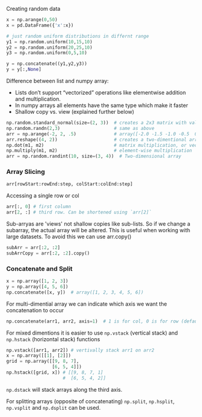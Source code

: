 Creating random data
````Python
x = np.arange(0,50)
x = pd.DataFrame({'x':x})

# just random uniform distributions in differnt range
y1 = np.random.uniform(10,15,10)
y2 = np.random.uniform(20,25,10)
y3 = np.random.uniform(0,5,10)

y = np.concatenate((y1,y2,y3))
y = y[:,None]
````

Difference between list and numpy array:  
* Lists don’t support “vectorized” operations like elementwise addition and multiplication.
* In numpy arrays all elements have the same type which make it faster
* Shallow copy vs. view (explained further below)
````Python
np.random.standard_normal(size=(2, 3))  # creates a 2x3 matrix with values from standard normal distribution
np.random.randn(2,3)                    # same as above
arr = np.arange(-2, 2, .5)              # array([-2.0 -1.5 -1.0 -0.5  0.0  0.5  1.0  1.5])
arr.reshape((4, 2))                     # creates a two-dimentional array of 4 rows and 2 cols
np.dot(m1, m2)                          # matrix multiplication, or vector dot product
np.multiply(m1, m2)                     # element-wise multiplication
arr = np.random.randint(10, size=(3, 4))  # Two-dimensional array
````
### Array Slicing ###
````Python
arr[rowStart:rowEnd:step, colStart:colEnd:step]
````
Accessing a single row or col
````Python
arr[:, 0] # first column
arr[2, :] # third row. Can be shortened using `arr[2]`
````
Sub-arryas are 'views' not shallow copies like sub-lists. So if we change a subarray, the actual array will be altered. 
This is useful when working with large datasets. To avoid this we can use arr.copy()
````Python
subArr = arr[:2, :2]
subArrCopy = arr[:2, :2].copy()
````
### Concatenate and Split ###
````Python
x = np.array([1, 2, 3])
y = np.array([4, 5, 6])
np.concatenate([x, y])  # array([1, 2, 3, 4, 5, 6])
````
For multi-dimential array we can indicate which axis we want the concatenation to occur
````Python
np.concatenate(arr1, arr2, axis=1)  # 1 is for col, 0 is for row (default)
````
For mixed dimentions it is easier to use `np.vstack` (vertical stack) and `np.hstack` (horizontal stack) functions
````Python
np.vstack([arr1, arr2]) # vertivally stack arr1 on arr2
x = np.array([[1], [2]])
grid = np.array([[9, 8, 7],
                 [6, 5, 4]])
np.hstack([grid, x]) # [[9, 8, 7, 1]
                     #  [6, 5, 4, 2]]
````
`np.dstack` will stack arrays along the third axis.  

For splitting arrays (opposite of concatenating) `np.split`, `np.hsplit`, `np.vsplit` and `np.dsplit` can be used.
